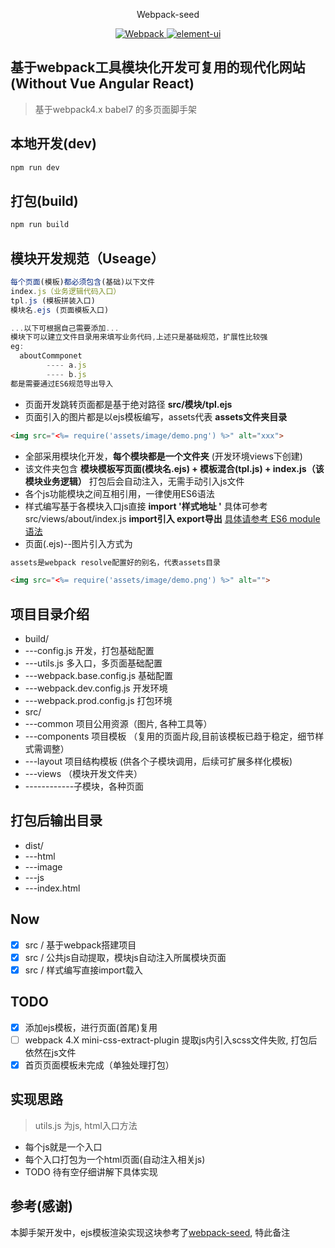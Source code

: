 <p align="center">
  Webpack-seed
</p>

<p align="center">
	<a href="https://webpack.js.org/">
		<img src="https://img.shields.io/badge/webpack-4.20.2-brightgreen.svg" alt="Webpack">
	</a>
	<a href="https://babeljs.io/">
		<img src="https://img.shields.io/badge/babel-7.1.2-brightgreen.svg" alt="element-ui">
	</a>
</p>

## 基于webpack工具模块化开发可复用的现代化网站(Without Vue Angular React)

> 基于webpack4.x babel7 的多页面脚手架

## 本地开发(dev)
```js
npm run dev
```

## 打包(build)
```js
npm run build
```
## 模块开发规范（Useage）
```js
每个页面(模板)都必须包含(基础)以下文件
index.js（业务逻辑代码入口）
tpl.js (模板拼装入口)
模块名.ejs (页面模板入口)

...以下可根据自己需要添加...
模块下可以建立文件目录用来填写业务代码,上述只是基础规范，扩展性比较强
eg:
  aboutCommponet
        ---- a.js
        ---- b.js
都是需要通过ES6规范导出导入
```
* 页面开发跳转页面都是基于绝对路径 **src/模块/tpl.ejs**
* 页面引入的图片都是以ejs模板编写，assets代表 **assets文件夹目录**
```html
<img src="<%= require('assets/image/demo.png') %>" alt="xxx">
```
* 全部采用模块化开发，**每个模块都是一个文件夹** (开发环境views下创建)
* 该文件夹包含 **模块模板写页面(模块名.ejs) + 模板混合(tpl.js) + index.js（该模块业务逻辑）** 打包后会自动注入，无需手动引入js文件
* 各个js功能模块之间互相引用，一律使用ES6语法
* 样式编写基于各模块入口js直接 **import '样式地址 '** 具体可参考src/views/about/index.js **import引入 export导出** [具体请参考 ES6 module语法](http://es6.ruanyifeng.com/#docs/module)
* 页面(.ejs)--图片引入方式为
```html
assets是webpack resolve配置好的别名，代表assets目录

<img src="<%= require('assets/image/demo.png') %>" alt="">

```
## 项目目录介绍
* build/
* ---config.js 开发，打包基础配置
* ---utils.js 多入口，多页面基础配置
* ---webpack.base.config.js 基础配置
* ---webpack.dev.config.js 开发环境
* ---webpack.prod.config.js 打包环境
* src/
* ---common 项目公用资源（图片, 各种工具等）
* ---components 项目模板 （复用的页面片段,目前该模板已趋于稳定，细节样式需调整）
* ---layout 项目结构模板 (供各个子模块调用，后续可扩展多样化模板)
* ---views （模块开发文件夹）
* ------------子模块，各种页面

## 打包后输出目录

* dist/
* ---html
* ---image
* ---js
* ---index.html

## Now
- [x] src / 基于webpack搭建项目
- [x] src / 公共js自动提取，模块js自动注入所属模块页面
- [x] src / 样式编写直接import载入

## TODO
- [x] 添加ejs模板，进行页面(首尾)复用
- [ ] webpack 4.X mini-css-extract-plugin 提取js内引入scss文件失败, 打包后依然在js文件
- [x] 首页页面模板未完成（单独处理打包）

## 实现思路

> utils.js 为js, html入口方法

* 每个js就是一个入口
* 每个入口打包为一个html页面(自动注入相关js)
* TODO 待有空仔细讲解下具体实现
## 参考(感谢)

本脚手架开发中，ejs模板渲染实现这块参考了[webpack-seed](https://github.com/Array-Huang/webpack-seed), 特此备注